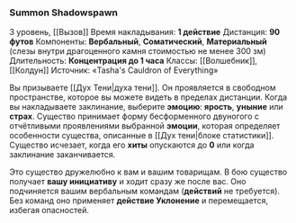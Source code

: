 ### Summon Shadowspawn
3 уровень, [[Вызов]]
Время накладывания: **1 действие**
Дистанция: **90 футов**
Компоненты: **Вербальный**, **Соматический**, **Материальный** (слезы внутри драгоценного камня стоимостью не менее 300 зм)
Длительность: **Концентрация до 1 часа**
Классы: [[Волшебник]], [[Колдун]]
Источник: «Tasha's Cauldron of Everything»

Вы призываете [[Дух Тени|духа тени]]. Он проявляется в свободном пространстве, которое вы можете видеть в пределах дистанции. Когда вы накладываете заклинание, выберите **эмоцию**: **ярость**, **уныние** или **страх**. Существо принимает форму бесформенного двуногого с отчётливыми проявлениями выбранной **эмоции**, которая определяет особенности существа, описанные в [[Дух тени|блоке статистики]]. Существо исчезает, когда его **хиты** опускаются до **0** или когда заклинание заканчивается.

Это существо дружелюбно к вам и вашим товарищам. В бою существо получает **вашу инициативу** и ходит сразу же после вас. Оно подчиняется вашим вербальным командам (**действий** не требуется). Без команд оно применяет **действие Уклонение** и перемещается, избегая опасностей.